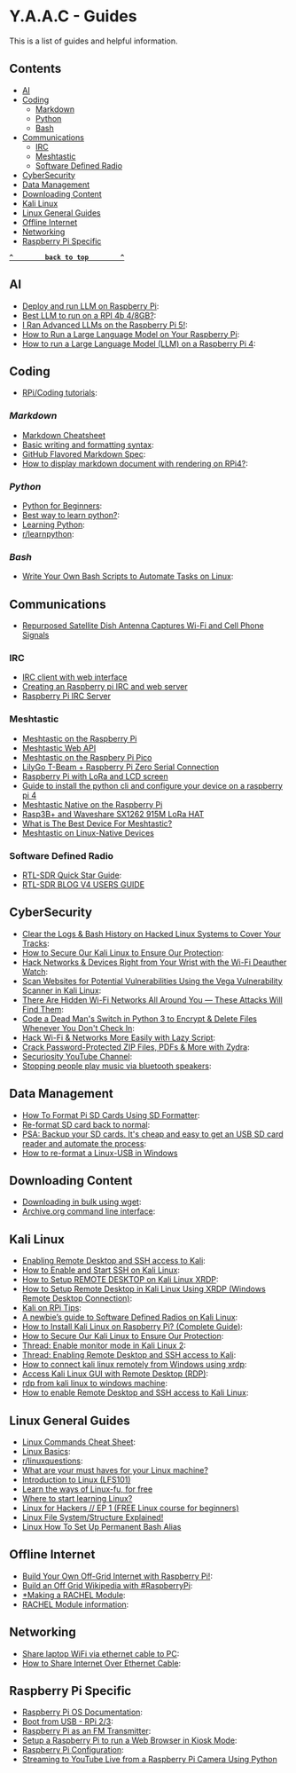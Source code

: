 <!-- ======================================== guides.md Start ======================================== -->


<!-- ------------------------------ Intro Start ------------------------------ -->

# Y.A.A.C - Guides

This is a list of guides and helpful information.

<!-- ------------------------------ Intro End ------------------------------ -->


<!-- ------------------------------ Overview Start ------------------------------ -->

## Contents

- [AI](#AI)
- [Coding](#Coding)
  - [Markdown](#Markdown)
  - [Python](#Python)
  - [Bash](#Bash)
- [Communications](#Communications)
  - [IRC](#IRC)
  - [Meshtastic](#Meshtastic)
  - [Software Defined Radio](#Software-Defined-Radio)
- [CyberSecurity](#CyberSecurity)
- [Data Management](#Data-Management)
- [Downloading Content](#Downloading-Content)
- [Kali Linux](#Kali-Linux)
- [Linux General Guides](#Linux-General-Guides)
- [Offline Internet](#Offline-Internet)
- [Networking](#Networking)
- [Raspberry Pi Specific](#Raspberry-Pi-Specific)

<!-- ------------------------------ Overview Start ------------------------------ -->


<!-- ------------------------------ AI Start ------------------------------ -->
**[`^        back to top        ^`](#awesome-sysadmin)**
## AI

- [Deploy and run LLM on Raspberry Pi](https://www.dfrobot.com/blog-13498.html): 
- [Best LLM to run on a RPI 4b 4/8GB?](https://www.reddit.com/r/LocalLLM/comments/14ztpt1/best_llm_to_run_on_a_rpi_4b_48gb/?rdt=42405): 
- [I Ran Advanced LLMs on the Raspberry Pi 5!](https://www.reddit.com/r/OpenAI/comments/19198xi/i_ran_advanced_llms_on_the_raspberry_pi_5/?rdt=50633): 
- [How to Run a Large Language Model on Your Raspberry Pi](https://www.reddit.com/r/raspberry_pi/comments/11xnsu3/how_to_run_a_large_language_model_on_your/?rdt=52395): 
- [How to run a Large Language Model (LLM) on a Raspberry Pi 4](https://www.reddit.com/r/raspberry_pi/comments/1ati2ki/how_to_run_a_large_language_model_llm_on_a/?rdt=64733): 

<!-- ------------------------------ AI End ------------------------------ -->

<!-- ------------------------------ Coding Start ------------------------------ -->

## Coding

- [RPi/Coding tutorials](https://www.youtube.com/@mmshilleh): 

### *Markdown*

- [Markdown Cheatsheet](https://github.com/adam-p/markdown-here/wiki/Markdown-Cheatsheet)
- [Basic writing and formatting syntax](https://docs.github.com/en/get-started/writing-on-github/getting-started-with-writing-and-formatting-on-github/basic-writing-and-formatting-syntax): 
- [GitHub Flavored Markdown Spec](https://github.github.com/gfm/):
- [How to display markdown document with rendering on RPi4?](https://forums.raspberrypi.com/viewtopic.php?t=278720):

### *Python*

- [Python for Beginners](https://www.python.org/about/gettingstarted/): 
- [Best way to learn python?](https://www.reddit.com/r/learnpython/comments/11kcko1/best_way_to_learn_python/):
- [Learning Python](https://pimylifeup.com/category/coding/python/): 
- [r/learnpython](https://www.reddit.com/r/learnpython/): 

### *Bash*

- [Write Your Own Bash Scripts to Automate Tasks on Linux](https://null-byte.wonderhowto.com/how-to/write-your-own-bash-scripts-automate-tasks-linux-0296284/): 


<!-- ------------------------------ Coding End ------------------------------ -->

<!-- ------------------------------ Coding End ------------------------------ -->

<!-- ------------------------------ Communications Start ------------------------------ -->

## Communications

- [Repurposed Satellite Dish Antenna Captures Wi-Fi and Cell Phone Signals](https://www.instructables.com/Cell-Phone-WiFi-Signal-Booster-Antenna/)

### IRC

- [IRC client with web interface](https://www.reddit.com/r/raspberry_pi/comments/sd1u3k/irc_client_with_web_interface/)
- [Creating an Raspberry pi IRC and web server](https://www.reddit.com/r/irc/comments/osu1f6/creating_an_raspberry_pi_irc_and_web_server/)
- [Raspberry Pi IRC Server](https://pimylifeup.com/raspberry-pi-irc-server/)

### Meshtastic

- [Meshtastic on the Raspberry Pi](https://docs.google.com/document/d/17LW4ExkG6xVFnusVBMaDMA08kmZfyHiPbi8vjLpmLAs/edit)
- [Meshtastic Web API](https://meshtastic.org/docs/community/software/meshtastic-web-api/)
- [Meshtastic on the Raspbery Pi Pico](https://meshtastic.org/docs/hardware/devices/raspberry-pi/)
- [LilyGo T-Beam + Raspberry Pi Zero Serial Connection](https://www.reddit.com/r/meshtastic/comments/1bepyt5/lilygo_tbeam_raspberry_pi_zero_serial_connection/)
- [Raspberry Pi with LoRa and LCD screen](https://www.reddit.com/r/meshtastic/comments/vwsrk4/raspberry_pi_with_lora_and_lcd_screen/)
- [Guide to install the python cli and configure your device on a raspberry pi 4](https://www.reddit.com/r/meshtastic/comments/190bw6c/guide_to_install_the_python_cli_and_configure/)
- [Meshtastic Native on the Raspberry Pi](https://www.youtube.com/watch?v=6UwWQSTCr_I)
- [Rasp3B+ and Waveshare SX1262 915M LoRa HAT](https://www.reddit.com/r/meshtastic/comments/1auh79f/rasp3b_and_waveshare_sx1262_915m_lora_hat/)
- [What is The Best Device For Meshtastic?](https://adrelien.com/blog/what-is-the-best-device-for-meshtastic/)
- [Meshtastic on Linux-Native Devices](https://meshtastic.org/docs/hardware/devices/linux-native-hardware/)

### Software Defined Radio

- [RTL-SDR Quick Star Guide](https://www.rtl-sdr.com/rtl-sdr-quick-start-guide/):
- [RTL-SDR BLOG V4 USERS GUIDE](https://www.rtl-sdr.com/v4/)

<!-- ------------------------------ Communications End ------------------------------ -->

<!-- ------------------------------ CyberSecurity Start ------------------------------ -->

## CyberSecurity

- [Clear the Logs & Bash History on Hacked Linux Systems to Cover Your Tracks](https://null-byte.wonderhowto.com/how-to/clear-logs-bash-history-hacked-linux-systems-cover-your-tracks-remain-undetected-0244768/): 
- [How to Secure Our Kali Linux to Ensure Our Protection](https://www.geeksforgeeks.org/how-to-secure-our-kali-linux-to-ensure-our-protection/?ref=ml_lbp): 
- [Hack Networks & Devices Right from Your Wrist with the Wi-Fi Deauther Watch](https://null-byte.wonderhowto.com/how-to/hack-networks-devices-right-from-your-wrist-with-wi-fi-deauther-watch-0296283/): 
- [Scan Websites for Potential Vulnerabilities Using the Vega Vulnerability Scanner in Kali Linux](https://null-byte.wonderhowto.com/how-to/scan-websites-for-potential-vulnerabilities-using-vega-vulnerability-scanner-kali-linux-0181887/): 
- [There Are Hidden Wi-Fi Networks All Around You — These Attacks Will Find Them](https://null-byte.wonderhowto.com/how-to/there-are-hidden-wi-fi-networks-all-around-you-these-attacks-will-find-them-0237630/): 
- [Code a Dead Man's Switch in Python 3 to Encrypt & Delete Files Whenever You Don't Check In](https://null-byte.wonderhowto.com/how-to/code-dead-mans-switch-python-3-encrypt-delete-files-whenever-you-dont-check-0238095/): 
- [Hack Wi-Fi & Networks More Easily with Lazy Script](https://null-byte.wonderhowto.com/how-to/hack-wi-fi-networks-more-easily-with-lazy-script-0185764/): 
- [Crack Password-Protected ZIP Files, PDFs & More with Zydra](https://null-byte.wonderhowto.com/how-to/crack-password-protected-zip-files-pdfs-more-with-zydra-0207607/): 
- [Securiosity YouTube Channel](https://www.youtube.com/@Securiosity): 
- [Stopping people play music via bluetooth speakers](https://hackaday.io/project/163727-stopping-people-play-music-via-bluetooth-speakers): 

<!-- ------------------------------ CyberSecurity End ------------------------------ -->

<!-- ------------------------------ Data Start ------------------------------ -->

## Data Management

- [How To Format Pi SD Cards Using SD Formatter](https://www.raspberrypi-spy.co.uk/2015/03/how-to-format-pi-sd-cards-using-sd-formatter/): 
- [Re-format SD card back to normal](https://forums.raspberrypi.com/viewtopic.php?t=204167&sid=8ff11f46427bd9df34d5688809002891): 
- [PSA: Backup your SD cards. It's cheap and easy to get an USB SD card reader and automate the process](https://www.reddit.com/r/raspberry_pi/comments/1d8s51a/psa_backup_your_sd_cards_its_cheap_and_easy_to/): 
- [How to re-format a Linux-USB in Windows](https://superuser.com/questions/1715839/how-re-format-a-linux-usb-in-windows)

<!-- ------------------------------ Data End ------------------------------ -->

<!-- ------------------------------ Downloading Start ------------------------------ -->

## Downloading Content

- [Downloading in bulk using wget](https://blog.archive.org/2012/04/26/downloading-in-bulk-using-wget/): 
- [Archive.org command line interface](https://archive.org/developers/internetarchive/cli.html): 

<!-- ------------------------------ Downloading End ------------------------------ -->

<!-- ------------------------------ Kali Start ------------------------------ -->

## Kali Linux

- [Enabling Remote Desktop and SSH access to Kali](https://www.geeksforgeeks.org/enabling-remote-desktop-and-ssh-access-to-kali/): 
- [How to Enable and Start SSH on Kali Linux](https://www.geeksforgeeks.org/how-to-enable-and-start-ssh-on-kali-linux/): 
- [How to Setup REMOTE DESKTOP on Kali Linux XRDP](https://www.youtube.com/watch?v=TetjB6uj_No): 
- [How to Setup Remote Desktop in Kali Linux Using XRDP (Windows Remote Desktop Connection)](https://www.youtube.com/watch?v=0kFQG-3hkbE): 
- [Kali on RPi Tips](https://raspberrytips.com/use-kali-linux-raspberry-pi/#getting-started-with-kali-linux-on-raspberry-pi): 
- [A newbie’s guide to Software Defined Radios on Kali Linux](https://medium.com/poka-techblog/a-newbies-guide-to-software-defined-radios-on-kali-linux-part-3-using-a-raspberrypi-as-a-85a336a5c62d): 
- [How to Install Kali Linux on Raspberry Pi? (Complete Guide)](https://raspberrytips.com/use-kali-linux-raspberry-pi/#getting-started-with-kali-linux-on-raspberry-pi): 
- [How to Secure Our Kali Linux to Ensure Our Protection](https://www.geeksforgeeks.org/how-to-secure-our-kali-linux-to-ensure-our-protection/?ref=ml_lbp): 
- [Thread: Enable monitor mode in Kali Linux 2](https://forums.kali.org/showthread.php?26486-Enable-monitor-mode-in-Kali-Linux-2): 
- [Thread: Enabling Remote Desktop and SSH access to Kali](https://forums.kali.org/showthread.php?46345-Enabling-Remote-Desktop-and-SSH-access-to-Kali): 
- [How to connect kali linux remotely from Windows using xrdp](https://medium.com/@canonminibeast/how-to-connect-kali-linux-remotely-from-windows-using-xrdp-54ec46cdb455): 
- [Access Kali Linux GUI with Remote Desktop (RDP)](https://shivagyawali.com.np/access-kali-linux-with-remote-desktop-rdp): 
- [rdp from kali linux to windows machine](https://www.reddit.com/r/Kalilinux/comments/fx5ma1/rdp_from_kali_linux_to_windows_machine/): 
- [How to enable Remote Desktop and SSH access to Kali Linux](https://www.fosslinux.com/120180/how-to-enable-remote-desktop-and-ssh-access-to-kali-linux.htm): 

<!-- ------------------------------ Kali End ------------------------------ -->

<!-- ------------------------------ Linux Start ------------------------------ -->

## Linux General Guides

- [Linux Commands Cheat Sheet](https://www.geeksforgeeks.org/linux-commands-cheat-sheet/?ref=outind): 
- [Linux Basics](https://null-byte.wonderhowto.com/how-to/linux-basics/): 
- [r/linuxquestions](https://www.reddit.com/r/linuxquestions/):
- [What are your must haves for your Linux machine?](https://www.reddit.com/r/linux4noobs/comments/1w80uc/what_are_your_must_haves_for_your_linux_machine/)
- [Introduction to Linux (LFS101)](https://training.linuxfoundation.org/training/introduction-to-linux/)
- [Learn the ways of Linux-fu, for free](https://linuxjourney.com/)
- [Where to start learning Linux?](https://www.reddit.com/r/linux4noobs/comments/1e29h5k/where_to_start_learning_linux/)
- [Linux for Hackers // EP 1 (FREE Linux course for beginners)](https://www.youtube.com/watch?v=VbEx7B_PTOE&list=PLIhvC56v63IJIujb5cyE13oLuyORZpdkL)
- [Linux File System/Structure Explained!](https://www.youtube.com/watch?v=HbgzrKJvDRw)
- [Linux How To Set Up Permanent Bash Alias](https://www.youtube.com/watch?v=3HZph7t5nL8)

<!-- ------------------------------ Linux End ------------------------------ -->

<!-- ------------------------------ Offline Start ------------------------------ -->

## Offline Internet

- [Build Your Own Off-Grid Internet with Raspberry Pi!](https://www.youtube.com/watch?v=Hp4hLpDFVyg): 
- [Build an Off Grid Wikipedia with #RaspberryPi](https://www.youtube.com/watch?v=R63x2TXm0s8): 
- [*Making a RACHEL Module](https://ftp.worldpossible.org/rachel_plus/tutorials/making_a_rachel_content_module.pdf): 
- [RACHEL Module information](https://community.worldpossible.org/): 

<!-- ------------------------------ Offline End ------------------------------ -->

<!-- ------------------------------ Networking Start ------------------------------ -->

## Networking

- [Share laptop WiFi via ethernet cable to PC](https://answers.microsoft.com/en-us/windows/forum/all/share-laptop-wifi-via-ethernet-cable-to-pc/b8cd07cc-b6b7-4d5a-b8ca-1b7c2bb465ad): 
- [How to Share Internet Over Ethernet Cable](https://www.instructables.com/How-to-share-Internet-over-Ethernet-Cable/): 

<!-- ------------------------------ Networking End ------------------------------ -->

<!-- ------------------------------ RPi Start ------------------------------ -->

## Raspberry Pi Specific

- [Raspberry Pi OS Documentation](https://www.raspberrypi.com/documentation/computers/os.html): 
- [Boot from USB - RPi 2/3](https://pimylifeup.com/raspberry-pi-boot-from-usb/): 
- [Raspberry Pi as an FM Transmitter](https://makezine.com/article/maker-news/raspberry-pi-as-an-fm-transmitter/): 
- [Setup a Raspberry Pi to run a Web Browser in Kiosk Mode](https://die-antwort.eu/techblog/2017-12-setup-raspberry-pi-for-kiosk-mode/): 
- [Raspberry Pi Configuration](https://www.raspberrypi.com/documentation/computers/configuration.html):
- [Streaming to YouTube Live from a Raspberry Pi Camera Using Python](https://www.reddit.com/r/raspberryDIY/comments/1dtlvbx/streaming_to_youtube_live_from_a_raspberry_pi/)

<!-- ------------------------------ RPi End ------------------------------ -->


<!-- ------------------------------ Outro Start ------------------------------ -->

<!-- ------------------------------ Outro End ------------------------------ -->


<!-- ======================================== guides.md End ======================================== -->
